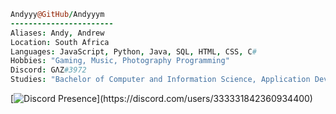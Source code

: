 ```coffee
Andyyy@GitHub/Andyyym
-----------------------
Aliases: Andy, Andrew
Location: South Africa
Languages: JavaScript, Python, Java, SQL, HTML, CSS, C#
Hobbies: "Gaming, Music, Photography Programming"
Discord: GΛZ#3972
Studies: "Bachelor of Computer and Information Science, Application Development"
```  
[![Discord Presence](https://lanyard-profile-readme.vercel.app/api/333331842360934400?theme=light&bg=9dc5ed&animated=false&hideDiscrim=true&borderRadius=30px&idleMessage=Surfing%20in%20Cyber%20Space...)](https://discord.com/users/333331842360934400)
